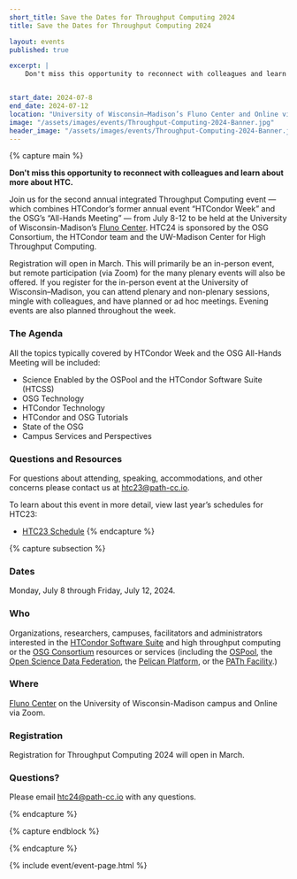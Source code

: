 ```yaml
---
short_title: Save the Dates for Throughput Computing 2024
title: Save the Dates for Throughput Computing 2024 

layout: events
published: true

excerpt: |
    Don't miss this opportunity to reconnect with colleagues and learn about more about HTC.


start_date: 2024-07-8
end_date: 2024-07-12
location: "University of Wisconsin–Madison’s Fluno Center and Online via Zoom"
image: "/assets/images/events/Throughput-Computing-2024-Banner.jpg"
header_image: "/assets/images/events/Throughput-Computing-2024-Banner.jpg"
---
```


{% capture main %}

**Don't miss this opportunity to reconnect with colleagues and learn about more about HTC.** 

Join us for the second annual integrated Throughput Computing event — which combines HTCondor’s former annual event “HTCondor Week” and the OSG’s “All-Hands Meeting” — from July 8-12 to be held at the University of Wisconsin-Madison’s [Fluno Center](https://fluno.com/). HTC24 is sponsored by the OSG Consortium, the HTCondor team and the UW-Madison Center for High Throughput Computing. 


Registration will open in March. This will primarily be an in-person event, but remote participation (via Zoom) for the many plenary events will also be offered.
If you register for the in-person event at the University of Wisconsin–Madison, you can attend plenary and non-plenary sessions, mingle with colleagues, and have planned or ad hoc meetings. Evening events are also planned throughout the week.


### The Agenda

All the topics typically covered by HTCondor Week and the OSG All-Hands Meeting will be included:

- Science Enabled by the OSPool and the HTCondor Software Suite (HTCSS)
- OSG Technology
- HTCondor Technology
- HTCondor and OSG Tutorials
- State of the OSG
- Campus  Services and Perspectives


### Questions and Resources

For questions about attending, speaking, accommodations, and other concerns please contact us at [htc23@path-cc.io](mailto:htc23@path-cc.io).

To learn about this event in more detail, view last year’s schedules for HTC23:

- [HTC23 Schedule](https://agenda.hep.wisc.edu/event/2014/timetable/#all.detailed)
{% endcapture %}


{% capture subsection %}
### Dates

Monday, July 8 through Friday, July 12, 2024.

### Who

Organizations, researchers, campuses, facilitators and administrators interested in the [HTCondor Software Suite](https://htcondor.org) and high throughput computing or the [OSG Consortium](https://osg-htc.org/) resources or services (including the [OSPool](https://osg-htc.org/services/open_science_pool.html), the [Open Science Data Federation](https://osg-htc.org/services/osdf.html), the [Pelican Platform](https://pelicanplatform.org/), or the [PATh Facility](https://path-cc.io/facility/).)

### Where

[Fluno Center](https://fluno.com/) on the University of Wisconsin-Madison campus and Online via Zoom.

### Registration

Registration for Throughput Computing 2024 will open in March. 

### Questions?

Please email [htc24@path-cc.io](mailto:htc24@path-cc.io) with any questions.

{% endcapture %}

{% capture endblock %}


{% endcapture %}

{% include event/event-page.html %}
